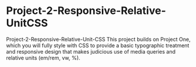 # Project-2-Responsive-Relative-UnitCSS
Project-2-Responsive-Relative-Unit-CSS
This project builds on Project One, which you will fully style with CSS to provide a basic typographic treatment and responsive design that makes judicious use of media queries and relative units (em/rem, vw, %).